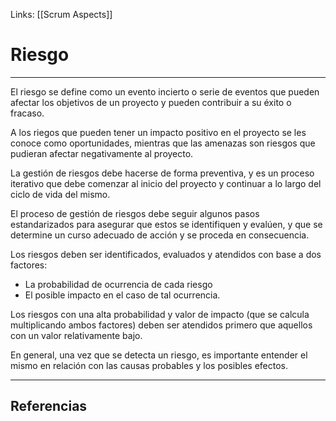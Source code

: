 Links: [[Scrum Aspects]]

# Riesgo
---

El riesgo se define como un evento incierto o serie de eventos que pueden afectar los objetivos de un proyecto y pueden contribuir a su éxito o fracaso.

A los riegos que pueden tener un impacto positivo en el proyecto se les conoce como oportunidades, mientras que las amenazas son riesgos que pudieran afectar negativamente al proyecto.

La gestión de riesgos debe hacerse de forma preventiva, y es un proceso iterativo que debe comenzar al inicio del proyecto y continuar a lo largo del ciclo de vida del mismo.

El proceso de gestión de riesgos debe seguir algunos pasos estandarizados para asegurar que estos se identifiquen y evalúen, y que se determine un curso adecuado de acción y se proceda en consecuencia.

Los riesgos deben ser identificados, evaluados y atendidos con base a dos factores:
- La probabilidad de ocurrencia de cada riesgo
- El posible impacto en el caso de tal ocurrencia.

Los riesgos con una alta probabilidad y valor de impacto (que se calcula multiplicando ambos factores) deben ser atendidos primero que aquellos con un valor relativamente bajo.

En general, una vez que se detecta un riesgo, es importante entender el mismo en relación con las causas probables y los posibles efectos.

---

## Referencias